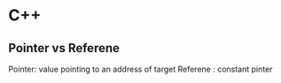 # C++

## Pointer vs Referene

Pointer: value pointing to an address of target
Referene : constant pinter 

